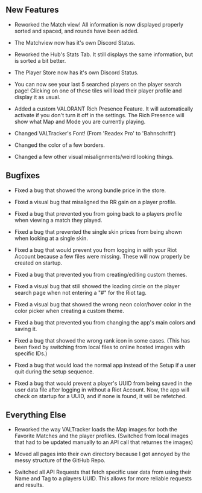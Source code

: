 ## __New Features__

- Reworked the Match view! All information is now displayed properly sorted and spaced, and rounds have been added.

- The Matchview now has it's own Discord Status.

- Reworked the Hub's Stats Tab. It still displays the same information, but is sorted a bit better.

- The Player Store now has it's own Discord Status.

- You can now see your last 5 searched players on the player search page! Clicking on one of these tiles will load their player profile and display it as usual.

- Added a custom VALORANT Rich Presence Feature. It will automatically activate if you don't turn it off in the settings. The Rich Presence will show what Map and Mode you are currently playing.

- Changed VALTracker's Font! (From 'Readex Pro' to 'Bahnschrift')

- Changed the color of a few borders.

- Changed a few other visual misalignments/weird looking things.

## __Bugfixes__

- Fixed a bug that showed the wrong bundle price in the store.

- Fixed a visual bug that misaligned the RR gain on a player profile.

- Fixed a bug that prevented you from going back to a players profile when viewing a match they played.

- Fixed a bug that prevented the single skin prices from being shown when looking at a single skin.

- Fixed a bug that would prevent you from logging in with your Riot Account because a few files were missing. These will now properly be created on startup.

- Fixed a bug that prevented you from creating/editing custom themes.

- Fixed a visual bug that still showed the loading circle on the player search page when not entering a "#" for the Riot tag.

- Fixed a visual bug that showed the wrong neon color/hover color in the color picker when creating a custom theme.

- Fixed a bug that prevented you from changing the app's main colors and saving it.

- Fixed a bug that showed the wrong rank icon in some cases. (This has been fixed by switching from local files to online hosted images with specific IDs.)

- Fixed a bug that would load the normal app instead of the Setup if a user quit during the setup sequence.

- Fixed a bug that would prevent a player's UUID from being saved in the user data file after logging in without a Riot Account. Now, the app will check on startup for a UUID, and if none is found, it will be refetched.

## __Everything Else__

- Reworked the way VALTracker loads the Map images for both the Favorite Matches and the player profiles. (Switched from local images that had to be updated manually to an API call that returnes the images)

- Moved all pages into their own directory because I got annoyed by the messy structure of the GitHub Repo.

- Switched all API Requests that fetch specific user data from using their Name and Tag to a players UUID. This allows for more reliable requests and results.